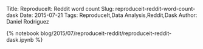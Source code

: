 Title: ReproduceIt: Reddit word count
Slug: reproduceit-reddit-word-count-dask
Date: 2015-07-21
Tags: ReproduceIt,Data Analysis,Reddit,Dask
Author: Daniel Rodriguez

{% notebook blog/2015/07/reproduceit-reddit/reproduceit-reddit-dask.ipynb %}
